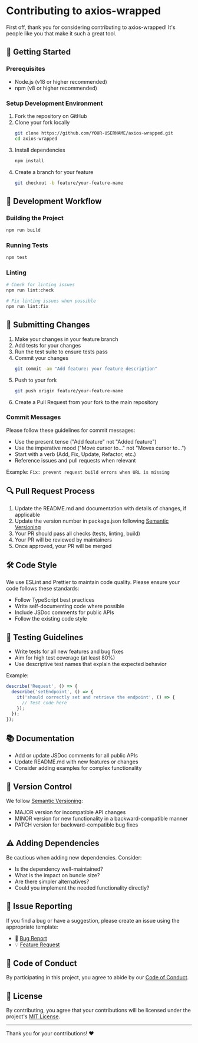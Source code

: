 # Contributing to axios-wrapped

First off, thank you for considering contributing to axios-wrapped! It's people like you that make it such a great tool.

## 🚀 Getting Started

### Prerequisites

- Node.js (v18 or higher recommended)
- npm (v8 or higher recommended)

### Setup Development Environment

1. Fork the repository on GitHub
2. Clone your fork locally
   ```bash
   git clone https://github.com/YOUR-USERNAME/axios-wrapped.git
   cd axios-wrapped
   ```
3. Install dependencies
   ```bash
   npm install
   ```
4. Create a branch for your feature
   ```bash
   git checkout -b feature/your-feature-name
   ```

## 🔧 Development Workflow

### Building the Project

```bash
npm run build
```

### Running Tests

```bash
npm test
```

### Linting

```bash
# Check for linting issues
npm run lint:check

# Fix linting issues when possible
npm run lint:fix
```

## 📝 Submitting Changes

1. Make your changes in your feature branch
2. Add tests for your changes
3. Run the test suite to ensure tests pass
4. Commit your changes
   ```bash
   git commit -am "Add feature: your feature description"
   ```
5. Push to your fork
   ```bash
   git push origin feature/your-feature-name
   ```
6. Create a Pull Request from your fork to the main repository

### Commit Messages

Please follow these guidelines for commit messages:

- Use the present tense ("Add feature" not "Added feature")
- Use the imperative mood ("Move cursor to..." not "Moves cursor to...")
- Start with a verb (Add, Fix, Update, Refactor, etc.)
- Reference issues and pull requests when relevant

Example: `Fix: prevent request build errors when URL is missing`

## 🔍 Pull Request Process

1. Update the README.md and documentation with details of changes, if applicable
2. Update the version number in package.json following [Semantic Versioning](https://semver.org/)
3. Your PR should pass all checks (tests, linting, build)
4. Your PR will be reviewed by maintainers
5. Once approved, your PR will be merged

## 🛠️ Code Style

We use ESLint and Prettier to maintain code quality. Please ensure your code follows these standards:

- Follow TypeScript best practices
- Write self-documenting code where possible
- Include JSDoc comments for public APIs
- Follow the existing code style

## 🧪 Testing Guidelines

- Write tests for all new features and bug fixes
- Aim for high test coverage (at least 80%)
- Use descriptive test names that explain the expected behavior

Example:
```typescript
describe('Request', () => {
  describe('setEndpoint', () => {
    it('should correctly set and retrieve the endpoint', () => {
      // Test code here
    });
  });
});
```

## 📚 Documentation

- Add or update JSDoc comments for all public APIs
- Update README.md with new features or changes
- Consider adding examples for complex functionality

## 🔄 Version Control

We follow [Semantic Versioning](https://semver.org/):

- MAJOR version for incompatible API changes
- MINOR version for new functionality in a backward-compatible manner
- PATCH version for backward-compatible bug fixes

## ⚠️ Adding Dependencies

Be cautious when adding new dependencies. Consider:

- Is the dependency well-maintained?
- What is the impact on bundle size?
- Are there simpler alternatives?
- Could you implement the needed functionality directly?

## 🚩 Issue Reporting

If you find a bug or have a suggestion, please create an issue using the appropriate template:

- 🐛 [Bug Report](./ISSUE_TEMPLATE/bug_report.md)
- 💡 [Feature Request](./ISSUE_TEMPLATE/feature_request.md)

## 📜 Code of Conduct

By participating in this project, you agree to abide by our [Code of Conduct](CODE_OF_CONDUCT.md).

## 📄 License

By contributing, you agree that your contributions will be licensed under the project's [MIT License](LICENSE).

---

Thank you for your contributions! ❤️